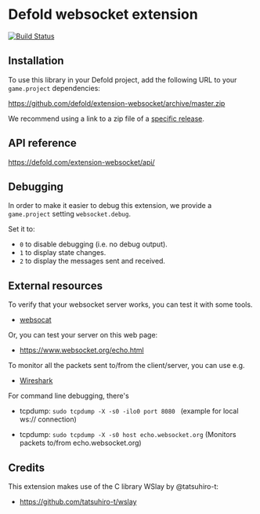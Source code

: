 

# Defold websocket extension

[![Build Status](https://github.com/defold/extension-websocket/workflows/Build%20with%20bob/badge.svg)](https://github.com/defold/extension-websocket/actions)

## Installation
To use this library in your Defold project, add the following URL to your `game.project` dependencies:

https://github.com/defold/extension-websocket/archive/master.zip

We recommend using a link to a zip file of a [specific release](https://github.com/defold/extension-websocket/releases).

## API reference

https://defold.com/extension-websocket/api/

## Debugging

In order to make it easier to debug this extension, we provide a `game.project` setting `websocket.debug`.

Set it to:

* `0` to disable debugging (i.e. no debug output).
* `1` to display state changes.
* `2` to display the messages sent and received.

## External resources

To verify that your websocket server works, you can test it with some tools.

* [websocat](https://github.com/vi/websocat)

Or, you can test your server on this web page:

* https://www.websocket.org/echo.html

To monitor all the packets sent to/from the client/server, you can use e.g.

* [Wireshark](https://www.wireshark.org)

For command line debugging, there's

* tcpdump: `sudo tcpdump -X -s0 -ilo0 port 8080 ` (example for local ws:// connection)

* tcpdump: `sudo tcpdump -X -s0 host echo.websocket.org` (Monitors packets to/from echo.websocket.org)

## Credits

This extension makes use of the C library WSlay by @tatsuhiro-t:

* https://github.com/tatsuhiro-t/wslay

